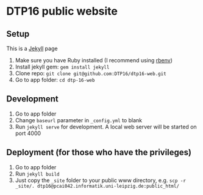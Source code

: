 # DTP16 public website

## Setup
This is a [Jekyll](http://jekyllrb.com/) page

1. Make sure you have Ruby installed (I recommend using [rbenv](http://rbenv.org/))
2. Install jekyll gem: `gem install jekyll`
3. Clone repo: `git clone git@github.com:DTP16/dtp16-web.git`
4. Go to app folder: `cd dtp-16-web`

## Development
1. Go to app folder
2. Change `baseurl` parameter in `_config.yml` to blank
3. Run `jekyll serve` for development. A local web server will be started on port 4000

## Deployment (for those who have the privileges)
1. Go to app folder
2. Run `jekyll build`
3. Just copy the `_site` folder to your public www directory, 
e.g. `scp -r _site/. dtp16@pcai042.informatik.uni-leipzig.de:public_html/`

